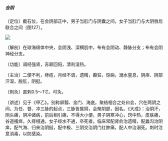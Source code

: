 ##### 会阴

〔定位〕截石位，在会阴部正中，男子当肛门与阴囊之间，女子当肛门与大阴唇后联合之间（图127）。

![](img/图127.jpg)

〔解剖〕在球海绵体中央，会阴浅、深横肌中，布有会阴动、静脉分支；布有会阴神经分支。

〔功能〕调经强肾，苏厥回阳，清利湿热。

〔主治〕二便不利，痔疮，月经不调，遗精，癫狂，惊痫，溺水窒息，阴痒、阴部汗湿，脱肛，阴挺。

〔刺灸〕直刺0.5〜1寸。可灸。

〔讲述〕见于《甲乙》。别称屏翳、金门、海底。聚结相合之处曰会，穴在两阴之间，为任、督、冲三脉的起点，三脉皆属阴，会聚阴部，因名。《大成》：治阴汗，阴头痛，阴冲诸病，前后相引痛，不得大小便，男子阴寒冲心，窍中热，皮肤痛，谷道搔痒，久痔相通，女子经水不通，卒死者。临床常配肾俞治遗精，配蠡沟治阴痒，配气海、归来治阴挺，配中极、三阴交治阴门红肿痛，配人中治溺死。刺时注意消毒，以防感染。
